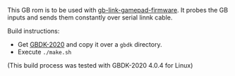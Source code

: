 This GB rom is to be used with [gb-link-gamepad-firmware](https://github.com/marian-m12l/gb-link-gamepad-firmware). It probes the GB inputs and sends them constantly over serial linnk cable.

Build instructions:
- Get [GBDK-2020](https://github.com/gbdk-2020/gbdk-2020) and copy it over a `gbdk` directory.
- Execute `./make.sh`

(This build process was tested with GBDK-2020 4.0.4 for Linux)
